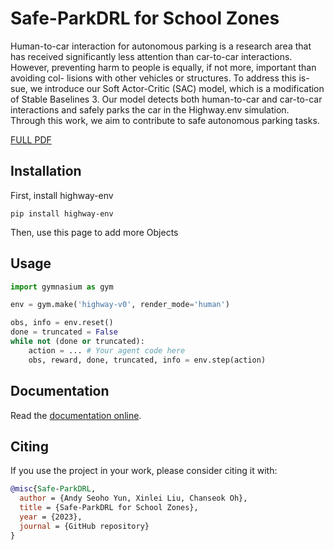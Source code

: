 # Safe-ParkDRL for School Zones

Human-to-car interaction for autonomous parking is a research area that has received significantly less attention than car-to-car interactions. However, preventing harm to people is equally, if not more, important than avoiding col- lisions with other vehicles or structures. To address this is- sue, we introduce our Soft Actor-Critic (SAC) model, which is a modification of Stable Baselines 3. Our model detects both human-to-car and car-to-car interactions and safely parks the car in the Highway.env simulation. Through this work, we aim to contribute to safe autonomous parking tasks.

[FULL PDF](https://github.com/lxllegion/Safe-ParkDRL/blob/master/final_Parkable.pdf)


## Installation

First, install highway-env


`pip install highway-env`

Then, use this page to add more Objects

## Usage

```python
import gymnasium as gym

env = gym.make('highway-v0', render_mode='human')

obs, info = env.reset()
done = truncated = False
while not (done or truncated):
    action = ... # Your agent code here
    obs, reward, done, truncated, info = env.step(action)
```

## Documentation

Read the [documentation online](https://farama-foundation.github.io/HighwayEnv/).

## Citing

If you use the project in your work, please consider citing it with:
```bibtex
@misc{Safe-ParkDRL,
  author = {Andy Seoho Yun, Xinlei Liu, Chanseok Oh},
  title = {Safe-ParkDRL for School Zones},
  year = {2023},
  journal = {GitHub repository}
}
```
